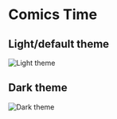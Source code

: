 # Comics Time

## Light/default theme

![Light theme](https://i.imgur.com/BNjUwyW.jpg)

## Dark theme

![Dark theme](https://i.imgur.com/dG8GmoA.jpg)
